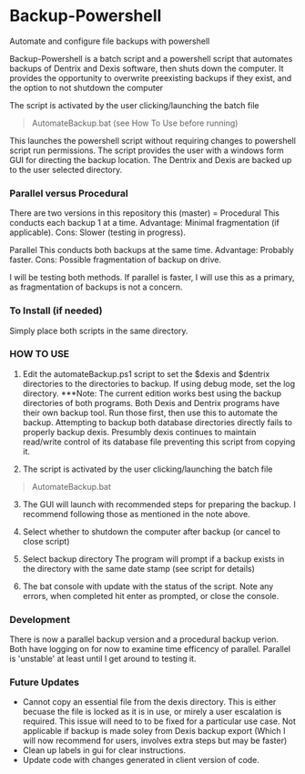 # Backup-Powershell
Automate and configure file backups with powershell

Backup-Powershell is a batch script and a powershell script that automates backups of Dentrix and Dexis software, then shuts down the computer. It provides the opportunity to overwrite preexisting backups if they exist, and the option to not shutdown the computer

The script is activated by the user clicking/launching the batch file
> AutomateBackup.bat (see How To Use before running)

This launches the powershell script without requiring changes to powershell script run permissions. The script provides the user with a windows form GUI for directing the backup location. The Dentrix and Dexis are backed up to the user selected directory.

### Parallel versus Procedural
There are two versions in this repository
this (master) = Procedural
  This conducts each backup 1 at a time. Advantage: Minimal fragmentation (if applicable). Cons: Slower (testing in progress).

Parallel
  This conducts both backups at the same time. Advantage: Probably faster. Cons: Possible fragmentation of backup on drive.

I will be testing both methods. If parallel is faster, I will use this as a primary, as fragmentation of backups is not a concern.

### To Install (if needed)
Simply place both scripts in the same directory.

### HOW TO USE
1. Edit the automateBackup.ps1 script to set the $dexis and $dentrix directories to the directories to backup. If using debug mode, set the log directory.
***Note:
The current edition works best using the backup directories of both programs. Both Dexis and Dentrix programs have their own backup tool. Run those first, then use this to automate the backup.  Attempting to backup both database directories directly fails to properly backup dexis. Presumbly dexis continues to maintain read/write control of its database file preventing this script from copying it. 

2. The script is activated by the user clicking/launching the batch file
> AutomateBackup.bat

3. The GUI will launch with recommended steps for preparing the backup. I recommend following those as mentioned in the note above. 

4. Select whether to shutdown the computer after backup (or cancel to close script)

5. Select backup directory
  The program will prompt if a backup exists in the directory with the same date stamp (see script for details)

6. The bat console with update with the status of the script. Note any errors, when completed hit enter as prompted, or close the console.

### Development
There is now a parallel backup version and a procedural backup verion. Both have logging on for now to examine time efficency of parallel. Parallel is 'unstable' at least until I get around to testing it.

### Future Updates
* Cannot copy an essential file from the dexis directory. This is either becuase the file is locked as it is in use, or mirely a user escalation is required. This issue will need to to be fixed for a particular use case. Not applicable if backup is made soley from Dexis backup export (Which I will now recommend for users, involves extra steps but may be faster)
* Clean up labels in gui for clear instructions.
* Update code with changes generated in client version of code.
